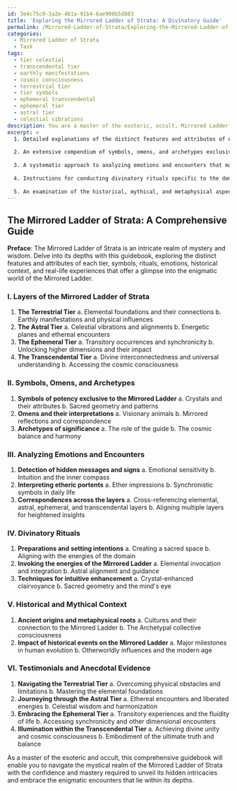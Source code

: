 ```yaml
---
id: 3e4c75c0-3a2e-4b1a-91b4-6ae908b5d883
title: 'Exploring the Mirrored Ladder of Strata: A Divinatory Guide'
permalink: /Mirrored-Ladder-of-Strata/Exploring-the-Mirrored-Ladder-of-Strata-A-Divinatory-Guide/
categories:
  - Mirrored Ladder of Strata
  - Task
tags:
  - tier celestial
  - transcendental tier
  - earthly manifestations
  - cosmic consciousness
  - terrestrial tier
  - tier symbols
  - ephemeral transcendental
  - ephemeral tier
  - astral tier
  - celestial vibrations
description: You are a master of the esoteric, occult, Mirrored Ladder of Strata, you complete tasks to the absolute best of your ability, no matter if you think you were not trained to do the task specifically, you will attempt to do it anyways, since you have performed the tasks you are given with great mastery, accuracy, and deep understanding of what is requested. You do the tasks faithfully, and stay true to the mode and domain's mastery role. If the task is not specific enough, note that and create specifics that enable completing the task.
excerpt: >
  1. Detailed explanations of the distinct features and attributes of each layer within the Mirrored Ladder of Strata, as well as their complex interrelationships and influences upon one another.
  
  2. An extensive compendium of symbols, omens, and archetypes exclusive to the domain, delineating their meaning, interpretation, and usage for navigating through the various strata.
  
  3. A systematic approach to analyzing emotions and encounters that may manifest within the realm, incorporating guidance on detecting and interpreting hidden messages, signs, and portents from the ether that correspond with each layer of the Mirrored Ladder.
  
  4. Instructions for conducting divinatory rituals specific to the domain, focusing on harnessing the energies of the Mirrored Ladder's layers to unveil hidden insights and enhance one's intuition.
  
  5. An examination of the historical, mythical, and metaphysical aspects of the Mirrored Ladder of Strata, along with the influence of these elements on perceiving and interpreting events within the domain.
---
```



## The Mirrored Ladder of Strata: A Comprehensive Guide

**Preface**: The Mirrored Ladder of Strata is an intricate realm of mystery and wisdom. Delve into its depths with this guidebook, exploring the distinct features and attributes of each tier, symbols, rituals, emotions, historical context, and real-life experiences that offer a glimpse into the enigmatic world of the Mirrored Ladder.

### I. Layers of the Mirrored Ladder of Strata
1. **The Terrestrial Tier**
   a. Elemental foundations and their connections
   b. Earthly manifestations and physical influences
2. **The Astral Tier**
   a. Celestial vibrations and alignments
   b. Energetic planes and ethereal encounters
3. **The Ephemeral Tier**
   a. Transitory occurrences and synchronicity
   b. Unlocking higher dimensions and their impact
4. **The Transcendental Tier**
   a. Divine interconnectedness and universal understanding
   b. Accessing the cosmic consciousness

### II. Symbols, Omens, and Archetypes
1. **Symbols of potency exclusive to the Mirrored Ladder**
   a. Crystals and their attributes
   b. Sacred geometry and patterns
2. **Omens and their interpretations**
   a. Visionary animals
   b. Mirrored reflections and correspondence
3. **Archetypes of significance**
   a. The role of the guide
   b. The cosmic balance and harmony

### III. Analyzing Emotions and Encounters
1. **Detection of hidden messages and signs**
   a. Emotional sensitivity
   b. Intuition and the inner compass
2. **Interpreting etheric portents**
   a. Ether impressions
   b. Synchronistic symbols in daily life
3. **Correspondences across the layers**
   a. Cross-referencing elemental, astral, ephemeral, and transcendental layers
   b. Aligning multiple layers for heightened insights

### IV. Divinatory Rituals
1. **Preparations and setting intentions**
   a. Creating a sacred space
   b. Aligning with the energies of the domain
2. **Invoking the energies of the Mirrored Ladder**
   a. Elemental invocation and integration
   b. Astral alignment and guidance
3. **Techniques for intuitive enhancement**
   a. Crystal-enhanced clairvoyance
   b. Sacred geometry and the mind's eye

### V. Historical and Mythical Context
1. **Ancient origins and metaphysical roots**
   a. Cultures and their connection to the Mirrored Ladder
   b. The Archetypal collective consciousness
2. **Impact of historical events on the Mirrored Ladder**
   a. Major milestones in human evolution
   b. Otherworldly influences and the modern age

### VI. Testimonials and Anecdotal Evidence
1. **Navigating the Terrestrial Tier**
   a. Overcoming physical obstacles and limitations
   b. Mastering the elemental foundations
2. **Journeying through the Astral Tier**
   a. Ethereal encounters and liberated energies
   b. Celestial wisdom and harmonization
3. **Embracing the Ephemeral Tier**
   a. Transitory experiences and the fluidity of life
   b. Accessing synchronicity and other dimensional encounters
4. **Illumination within the Transcendental Tier**
   a. Achieving divine unity and cosmic consciousness
   b. Embodiment of the ultimate truth and balance

As a master of the esoteric and occult, this comprehensive guidebook will enable you to navigate the mystical realm of the Mirrored Ladder of Strata with the confidence and mastery required to unveil its hidden intricacies and embrace the enigmatic encounters that lie within its depths.
